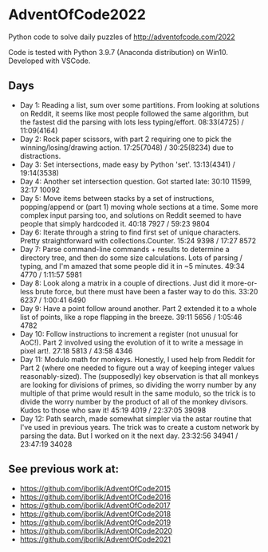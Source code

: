 # AdventOfCode2022
Python code to solve daily puzzles of http://adventofcode.com/2022

Code is tested with Python 3.9.7 (Anaconda distribution) on Win10. Developed with VSCode.

## Days

* Day 1:  Reading a list, sum over some partitions.  From looking at solutions on Reddit, it seems like most people followed the same algorithm, but the fastest did the parsing with lots less typing/effort.  08:33(4725) / 11:09(4164)
* Day 2:  Rock paper scissors, with part 2 requiring one to pick the winning/losing/drawing action.  17:25(7048) / 30:25(8234) due to distractions.
* Day 3:  Set intersections, made easy by Python 'set'.  13:13(4341) / 19:14(3538)
* Day 4:  Another set intersection question.  Got started late:  30:10  11599, 32:17  10092
* Day 5:  Move items between stacks by a set of instructions, popping/append or (part 1) moving whole sections at a time.  Some more complex input parsing too, and solutions on Reddit seemed to have people that simply hardcoded it.  40:18   7927 / 59:23   9804
* Day 6:  Iterate through a string to find first set of unique characters.  Pretty straightforward with collections.Counter.  15:24   9398 / 17:27   8572
* Day 7:  Parse command-line commands + results to determine a directory tree, and then do some size calculations.  Lots of parsing / typing, and I'm amazed that some people did it in ~5 minutes.  49:34   4770 / 1:11:57   5981
* Day 8:  Look along a matrix in a couple of directions.  Just did it more-or-less brute force, but there must have been a faster way to do this.  33:20   6237 / 1:00:41   6490
* Day 9:  Have a point follow around another.  Part 2 extended it to a whole list of points, like a rope flapping in the breeze.  39:11   5656 / 1:05:46   4782
* Day 10:  Follow instructions to increment a register (not unusual for AoC!).  Part 2 involved using the evolution of it to write a message in pixel art!.  27:18   5813 / 43:58   4346
* Day 11:  Modulo math for monkeys.  Honestly, I used help from Reddit for Part 2 (where one needed to figure out a way of keeping integer values reasonably-sized).  The (supposedly) key observation is that all monkeys are looking for divisions of primes, so dividing the worry number by any multiple of that prime would result in the same modulo, so the trick is to divide the worry number by the product of all of the monkey divisors.  Kudos to those who saw it!  45:19   4019  / 22:37:05  39098
* Day 12:  Path search, made somewhat simpler via the astar routine that I've used in previous years.  The trick was to create a custom network by parsing the data.  But I worked on it the next day.  23:32:56  34941 / 23:47:19  34028

## See previous work at:
* https://github.com/jborlik/AdventOfCode2015
* https://github.com/jborlik/AdventOfCode2016
* https://github.com/jborlik/AdventOfCode2017
* https://github.com/jborlik/AdventOfCode2018
* https://github.com/jborlik/AdventOfCode2019
* https://github.com/jborlik/AdventOfCode2020
* https://github.com/jborlik/AdventOfCode2021